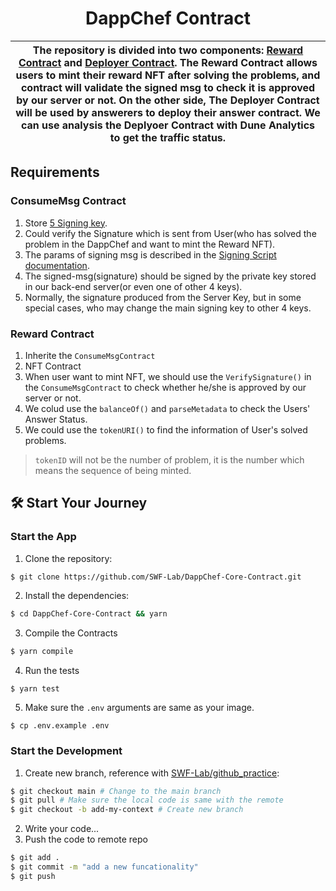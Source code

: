 <p align="center">
    <h1 align="center">
        DappChef Contract
    </h1>
</p>

| The repository is divided into two components: [**Reward Contract**](./contracts/Reward.sol) and [**Deployer Contract**](./contracts/Deployer.sol). The **Reward Contract** allows users to mint their reward NFT after solving the problems, and contract will validate the signed msg to check it is approved by our server or not. On the other side, The **Deployer Contract** will be used by answerers to deploy their answer contract. We can use analysis the Deplyoer Contract with **Dune Analytics** to get the traffic status.|
| -------------------------------------------------------------------------------------------------------------------------------------------------------------------------------------------------------------------------------------- |




## Requirements

### ConsumeMsg Contract
1. Store [5 Signing key](https://docs.google.com/spreadsheets/d/1JHpkHeemQ1i-WCXACzaRqulWoGvU9uJ2xneoW05S42A/edit#gid=781027229).
1. Could verify the Signature which is sent from User(who has solved the problem in the DappChef and want to mint the Reward NFT).
1. The params of signing msg is described in the [Signing Script documentation](./doc/SigningScript.md).
1. The signed-msg(signature) should be signed by the private key stored in our back-end server(or even one of other 4 keys).
1. Normally, the signature produced from the Server Key, but in some special cases, who may change the main signing key to other 4 keys.

### Reward Contract

1. Inherite the `ConsumeMsgContract`
1. NFT Contract
1. When user want to mint NFT, we should use the `VerifySignature()` in the `ConsumeMsgContract` to check whether he/she is approved by our server or not.
1. We colud use the `balanceOf()` and `parseMetadata` to check the Users' Answer Status.
1. We could use the `tokenURI()` to find the information of User's solved problems.

> `tokenID` will not be the number of problem, it is the number which means the sequence of being minted.

## 🛠 Start Your Journey

### Start the App

1. Clone the repository:

```bash
$ git clone https://github.com/SWF-Lab/DappChef-Core-Contract.git
```

2. Install the dependencies:

```bash
$ cd DappChef-Core-Contract && yarn
```

3. Compile the Contracts

```bash
$ yarn compile
```

4. Run the tests
```
$ yarn test
```

5. Make sure the `.env` arguments are same as your image.
```
$ cp .env.example .env
```

### Start the Development

1. Create new branch, reference with [SWF-Lab/github_practice](https://github.com/SWF-Lab/github_practice):

```bash
$ git checkout main # Change to the main branch
$ git pull # Make sure the local code is same with the remote
$ git checkout -b add-my-context # Create new branch
```

2. Write your code...
3. Push the code to remote repo

```bash
$ git add .
$ git commit -m "add a new funcationality"
$ git push
```